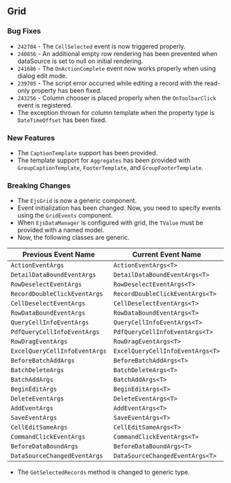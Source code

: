 ## Grid

### Bug Fixes

- `242704` - The `CellSelected` event is now triggered properly.
- `240856` - An additional empty row rendering has been prevented when dataSource is set to null on initial rendering.
- `241686` - The `OnActionComplete` event now works properly when using dialog edit mode.
- `239705` - The script error occurred while editing a record with the read-only property has been fixed.
- `243256` - Column chooser is placed properly when the `OnToolbarClick` event is registered.
- The exception thrown for column template when the property type is `DateTimeOffset` has been fixed.

### New Features

- The `CaptionTemplate` support has been provided.
- The template support for `Aggregates` has been provided with `GroupCaptionTemplate`, `FooterTemplate`, and `GroupFooterTemplate`.

### Breaking Changes

- The `EjsGrid` is now a generic component.
- Event initialization has been changed. Now, you need to specify events using the `GridEvents` component.
- When `EjsDataManager` is configured with grid, the `TValue` must be provided with a named model.
- Now, the following classes are generic.

Previous Event Name |Current Event Name
-----|-----
`ActionEventArgs` | `ActionEventArgs<T>`
`DetailDataBoundEventArgs` | `DetailDataBoundEventArgs<T>`
`RowDeselectEventArgs` |`RowDeselectEventArgs<T>`
`RecordDoubleClickEventArgs` |`RecordDoubleClickEventArgs<T>`
`CellDeselectEventArgs` |`CellDeselectEventArgs<T>`
`RowDataBoundEventArgs` |`RowDataBoundEventArgs<T>`
`QueryCellInfoEventArgs` |`QueryCellInfoEventArgs<T>`
`PdfQueryCellInfoEventArgs` |`PdfQueryCellInfoEventArgs<T>`
`RowDragEventArgs` |`RowDragEventArgs<T>`
`ExcelQueryCellInfoEventArgs` |`ExcelQueryCellInfoEventArgs<T>`
`BeforeBatchAddArgs` |`BeforeBatchAddArgs<T>`
`BatchDeleteArgs` |`BatchDeleteArgs<T>`
`BatchAddArgs` |`BatchAddArgs<T>`
`BeginEditArgs` |`BeginEditArgs<T>`
`DeleteEventArgs` |`DeleteEventArgs<T>`
`AddEventArgs` |`AddEventArgs<T>`
`SaveEventArgs` |`SaveEventArgs<T>`
`CellEditSameArgs` |`CellEditSameArgs<T>`
`CommandClickEventArgs` |`CommandClickEventArgs<T>`
`BeforeDataBoundArgs` |`BeforeDataBoundArgs<T>`
`DataSourceChangedEventArgs` |`DataSourceChangedEventArgs<T>`

- The `GetSelectedRecords` method is changed to generic type.
